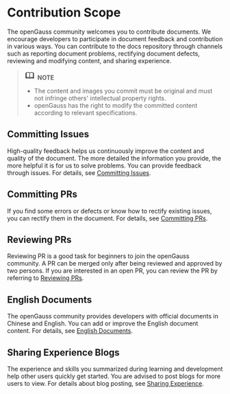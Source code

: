 # Contribution Scope<a name="EN-US_TOPIC_0000001275063042"></a>

The openGauss community welcomes you to contribute documents. We encourage developers to participate in document feedback and contribution in various ways. You can contribute to the docs repository through channels such as reporting document problems, rectifying document defects, reviewing and modifying content, and sharing experience.

>![](public_sys-resources/icon-note.gif) **NOTE**
>-   The content and images you commit must be original and must not infringe others' intellectual property rights.
>-   openGauss has the right to modify the committed content according to relevant specifications.

## Committing Issues<a name="section54611233181212"></a>

High-quality feedback helps us continuously improve the content and quality of the document. The more detailed the information you provide, the more helpful it is for us to solve problems. You can provide feedback through issues. For details, see [Committing Issues](OperationGuide/committing-issues.md).

## Committing PRs<a name="section4907195815125"></a>

If you find some errors or defects or know how to rectify existing issues, you can rectify them in the document. For details, see [Committing PRs](OperationGuide/committing-prs.md).

## Reviewing PRs<a name="section89901556181313"></a>

Reviewing PR is a good task for beginners to join the openGauss community. A PR can be merged only after being reviewed and approved by two persons. If you are interested in an open PR, you can review the PR by referring to [Reviewing PRs](OperationGuide/reviewing-prs.md).

## English Documents<a name="section8437610147"></a>

The openGauss community provides developers with official documents in Chinese and English. You can add or improve the English document content. For details, see [English Documents](OperationGuide/english-document.md).

## Sharing Experience Blogs<a name="section639217521411"></a>

The experience and skills you summarized during learning and development help other users quickly get started. You are advised to post blogs for more users to view. For details about blog posting, see [Sharing Experience](OperationGuide/sharing-experience.md).

